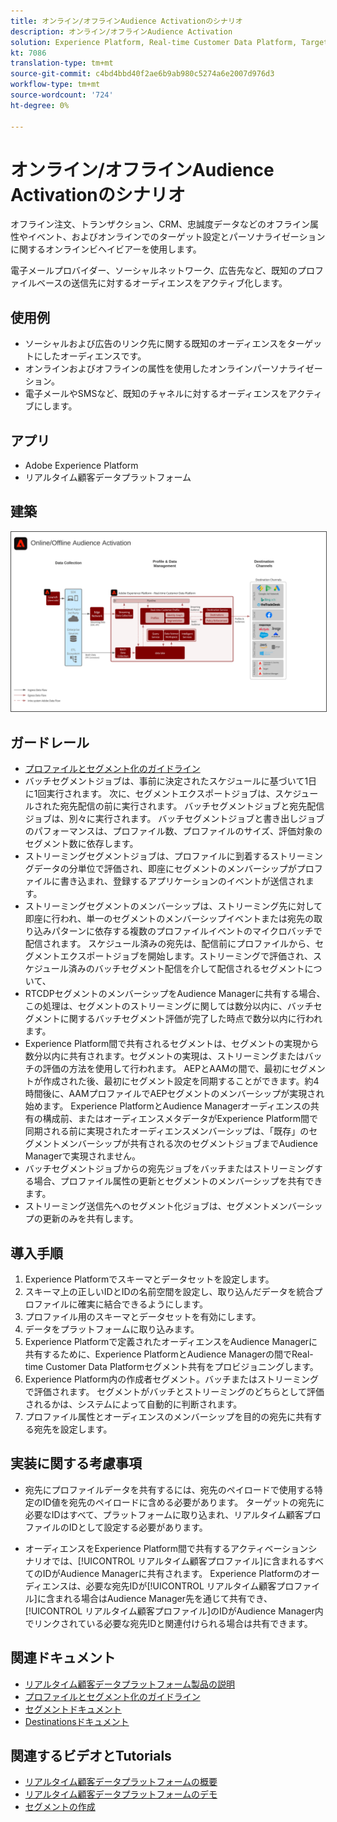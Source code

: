 ```yaml
---
title: オンライン/オフラインAudience Activationのシナリオ
description: オンライン/オフラインAudience Activation
solution: Experience Platform, Real-time Customer Data Platform, Target, Audience Manager, Analytics, Experience Cloud Services, Data Collection
kt: 7086
translation-type: tm+mt
source-git-commit: c4bd4bbd40f2ae6b9ab980c5274a6e2007d976d3
workflow-type: tm+mt
source-wordcount: '724'
ht-degree: 0%

---
```



# オンライン/オフラインAudience Activationのシナリオ

オフライン注文、トランザクション、CRM、忠誠度データなどのオフライン属性やイベント、およびオンラインでのターゲット設定とパーソナライゼーションに関するオンラインビヘイビアーを使用します。

電子メールプロバイダー、ソーシャルネットワーク、広告先など、既知のプロファイルベースの送信先に対するオーディエンスをアクティブ化します。

## 使用例

* ソーシャルおよび広告のリンク先に関する既知のオーディエンスをターゲットにしたオーディエンスです。
* オンラインおよびオフラインの属性を使用したオンラインパーソナライゼーション。
* 電子メールやSMSなど、既知のチャネルに対するオーディエンスをアクティブにします。

## アプリ

* Adobe Experience Platform
* リアルタイム顧客データプラットフォーム

## 建築

<img src="assets/onoff.svg" alt="オンライン/オフラインAudience Activationシナリオのリファレンスアーキテクチャ" style="border:1px solid #4a4a4a" />

## ガードレール

* [プロファイルとセグメント化のガイドライン](https://experienceleague.adobe.com/docs/experience-platform/profile/guardrails.html?lang=en)
* バッチセグメントジョブは、事前に決定されたスケジュールに基づいて1日に1回実行されます。 次に、セグメントエクスポートジョブは、スケジュールされた宛先配信の前に実行されます。 バッチセグメントジョブと宛先配信ジョブは、別々に実行されます。 バッチセグメントジョブと書き出しジョブのパフォーマンスは、プロファイル数、プロファイルのサイズ、評価対象のセグメント数に依存します。
* ストリーミングセグメントジョブは、プロファイルに到着するストリーミングデータの分単位で評価され、即座にセグメントのメンバーシップがプロファイルに書き込まれ、登録するアプリケーションのイベントが送信されます。
* ストリーミングセグメントのメンバーシップは、ストリーミング先に対して即座に行われ、単一のセグメントのメンバーシップイベントまたは宛先の取り込みパターンに依存する複数のプロファイルイベントのマイクロバッチで配信されます。 スケジュール済みの宛先は、配信前にプロファイルから、セグメントエクスポートジョブを開始します。ストリーミングで評価され、スケジュール済みのバッチセグメント配信を介して配信されるセグメントについて、
* RTCDPセグメントのメンバーシップをAudience Managerに共有する場合、この処理は、セグメントのストリーミングに関しては数分以内に、バッチセグメントに関するバッチセグメント評価が完了した時点で数分以内に行われます。
* Experience Platform間で共有されるセグメントは、セグメントの実現から数分以内に共有されます。セグメントの実現は、ストリーミングまたはバッチの評価の方法を使用して行われます。 AEPとAAMの間で、最初にセグメントが作成された後、最初にセグメント設定を同期することができます。約4時間後に、AAMプロファイルでAEPセグメントのメンバーシップが実現され始めます。 Experience PlatformとAudience Managerオーディエンスの共有の構成前、またはオーディエンスメタデータがExperience Platform間で同期される前に実現されたオーディエンスメンバーシップは、「既存」のセグメントメンバーシップが共有される次のセグメントジョブまでAudience Managerで実現されません。
* バッチセグメントジョブからの宛先ジョブをバッチまたはストリーミングする場合、プロファイル属性の更新とセグメントのメンバーシップを共有できます。
* ストリーミング送信先へのセグメント化ジョブは、セグメントメンバーシップの更新のみを共有します。

## 導入手順

1. Experience Platformでスキーマとデータセットを設定します。
1. スキーマ上の正しいIDとIDの名前空間を設定し、取り込んだデータを統合プロファイルに確実に結合できるようにします。
1. プロファイル用のスキーマとデータセットを有効にします。
1. データをプラットフォームに取り込みます。
1. Experience Platformで定義されたオーディエンスをAudience Managerに共有するために、Experience PlatformとAudience Managerの間でReal-time Customer Data Platformセグメント共有をプロビジョニングします。
1. Experience Platform内の作成者セグメント。バッチまたはストリーミングで評価されます。 セグメントがバッチとストリーミングのどちらとして評価されるかは、システムによって自動的に判断されます。
1. プロファイル属性とオーディエンスのメンバーシップを目的の宛先に共有する宛先を設定します。

## 実装に関する考慮事項

* 宛先にプロファイルデータを共有するには、宛先のペイロードで使用する特定のID値を宛先のペイロードに含める必要があります。 ターゲットの宛先に必要なIDはすべて、プラットフォームに取り込まれ、リアルタイム顧客プロファイルのIDとして設定する必要があります。

* オーディエンスをExperience Platform間で共有するアクティベーションシナリオでは、[!UICONTROL リアルタイム顧客プロファイル]に含まれるすべてのIDがAudience Managerに共有されます。 Experience Platformのオーディエンスは、必要な宛先IDが[!UICONTROL リアルタイム顧客プロファイル]に含まれる場合はAudience Manager先を通じて共有でき、[!UICONTROL リアルタイム顧客プロファイル]のIDがAudience Manager内でリンクされている必要な宛先IDと関連付けられる場合は共有できます。

## 関連ドキュメント

* [リアルタイム顧客データプラットフォーム製品の説明](https://helpx.adobe.com/legal/product-descriptions/real-time-customer-data-platform.html)
* [プロファイルとセグメント化のガイドライン](https://experienceleague.adobe.com/docs/experience-platform/profile/guardrails.html?lang=en)
* [セグメントドキュメント](https://experienceleague.adobe.com/docs/experience-platform/segmentation/api/streaming-segmentation.html)
* [Destinationsドキュメント](https://experienceleague.adobe.com/docs/experience-platform/destinations/catalog/overview.html)

## 関連するビデオとTutorials

* [リアルタイム顧客データプラットフォームの概要](https://experienceleague.adobe.com/docs/platform-learn/tutorials/application-services/rtcdp/understanding-the-real-time-customer-data-platform.html)
* [リアルタイム顧客データプラットフォームのデモ](https://experienceleague.adobe.com/docs/platform-learn/tutorials/application-services/rtcdp/demo.html)
* [セグメントの作成](https://experienceleague.adobe.com/docs/platform-learn/tutorials/segments/create-segments.html)